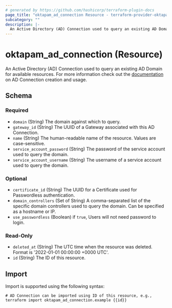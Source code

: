 ```yaml
---
# generated by https://github.com/hashicorp/terraform-plugin-docs
page_title: "oktapam_ad_connection Resource - terraform-provider-oktapam"
subcategory: ""
description: |-
  An Active Directory (AD) Connection used to query an existing AD Domain for available resources. For more information check out the documentation https://help.okta.com/asa/en-us/Content/Topics/Adv_Server_Access/docs/ad-connections.htm on AD Connection creation and usage.
---
```


# oktapam_ad_connection (Resource)

An Active Directory (AD) Connection used to query an existing AD Domain for available resources. For more information check out the [documentation](https://help.okta.com/asa/en-us/Content/Topics/Adv_Server_Access/docs/ad-connections.htm) on AD Connection creation and usage.



<!-- schema generated by tfplugindocs -->
## Schema

### Required

- `domain` (String) The domain against which to query.
- `gateway_id` (String) The UUID of a Gateway associated with this AD Connection.
- `name` (String) The human-readable name of the resource. Values are case-sensitive.
- `service_account_password` (String) The password of the service account used to query the domain.
- `service_account_username` (String) The username of a service account used to query the domain.

### Optional

- `certificate_id` (String) The UUID for a Certificate used for Passwordless authentication.
- `domain_controllers` (Set of String) A comma-separated list of the specific domain controllers used to query the domain. Can be specified as a hostname or IP.
- `use_passwordless` (Boolean) if `true`, Users will not need password to login.

### Read-Only

- `deleted_at` (String) The UTC time when the resource was deleted. Format is '2022-01-01 00:00:00 +0000 UTC'.
- `id` (String) The ID of this resource.

## Import

Import is supported using the following syntax:

```shell
# AD Connection can be imported using ID of this resource, e.g.,
terraform import oktapam_ad_connection.example {{id}}
```
